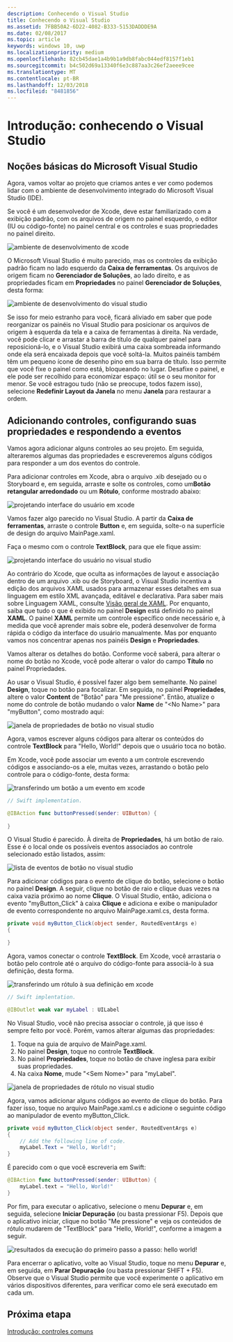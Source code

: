 ```yaml
---
description: Conhecendo o Visual Studio
title: Conhecendo o Visual Studio
ms.assetid: 7FBB50A2-6D22-4082-B333-5153DADDDE9A
ms.date: 02/08/2017
ms.topic: article
keywords: windows 10, uwp
ms.localizationpriority: medium
ms.openlocfilehash: 82cb45dae1a4b9b1a9db8fabc044edf8157f1eb1
ms.sourcegitcommit: b4c502d69a13340f6e3c887aa3c26ef2aeee9cee
ms.translationtype: MT
ms.contentlocale: pt-BR
ms.lasthandoff: 12/03/2018
ms.locfileid: "8481856"
---
```

# <a name="getting-started-getting-around-in-visual-studio"></a>Introdução: conhecendo o Visual Studio


## <a name="getting-around-in-microsoft-visual-studio"></a>Noções básicas do Microsoft Visual Studio

Agora, vamos voltar ao projeto que criamos antes e ver como podemos lidar com o ambiente de desenvolvimento integrado do Microsoft Visual Studio (IDE).

Se você é um desenvolvedor de Xcode, deve estar familiarizado com a exibição padrão, com os arquivos de origem no painel esquerdo, o editor (IU ou código-fonte) no painel central e os controles e suas propriedades no painel direito.

![ambiente de desenvolvimento de xcode](images/ios-to-uwp/xcode-ide.png)

O Microsoft Visual Studio é muito parecido, mas os controles da exibição padrão ficam no lado esquerdo da **Caixa de ferramentas**. Os arquivos de origem ficam no **Gerenciador de Soluções**, ao lado direito, e as propriedades ficam em **Propriedades** no painel **Gerenciador de Soluções**, desta forma:

![ambiente de desenvolvimento do visual studio](images/ios-to-uwp/vs-ide.png)

Se isso for meio estranho para você, ficará aliviado em saber que pode reorganizar os painéis no Visual Studio para posicionar os arquivos de origem à esquerda da tela e a caixa de ferramentas à direita. Na verdade, você pode clicar e arrastar a barra de título de qualquer painel para reposicioná-lo, e o Visual Studio exibirá uma caixa sombreada informando onde ela será encaixada depois que você soltá-la. Muitos painéis também têm um pequeno ícone de desenho pino em sua barra de título. Isso permite que você fixe o painel como está, bloqueando no lugar. Desafixe o painel, e ele pode ser recolhido para economizar espaço: útil se o seu monitor for menor. Se você estragou tudo (não se preocupe, todos fazem isso), selecione **Redefinir Layout da Janela** no menu **Janela** para restaurar a ordem.

## <a name="adding-controls-setting-their-properties-and-responding-to-events"></a>Adicionando controles, configurando suas propriedades e respondendo a eventos

Vamos agora adicionar alguns controles ao seu projeto. Em seguida, alteraremos algumas das propriedades e escreveremos alguns códigos para responder a um dos eventos do controle.

Para adicionar controles em Xcode, abra o arquivo .xib desejado ou o Storyboard e, em seguida, arraste e solte os controles, como um**Botão retangular arredondado** ou um **Rótulo**, conforme mostrado abaixo:

![projetando interface do usuário em xcode](images/ios-to-uwp/xcode-add-button-label.png)

Vamos fazer algo parecido no Visual Studio. A partir da **Caixa de ferramentas**, arraste o controle **Button** e, em seguida, solte-o na superfície de design do arquivo MainPage.xaml.

Faça o mesmo com o controle **TextBlock**, para que ele fique assim:

![projetando interface do usuário no visual studio](images/ios-to-uwp/vs-add-button-label.png)

Ao contrário do Xcode, que oculta as informações de layout e associação dentro de um arquivo .xib ou de Storyboard, o Visual Studio incentiva a edição dos arquivos XAML usados para armazenar esses detalhes em sua linguagem em estilo XML avançada, editável e declarativa. Para saber mais sobre Linguagem XAML, consulte [Visão geral de XAML](https://msdn.microsoft.com/library/windows/apps/mt185595). Por enquanto, saiba que tudo o que é exibido no painel **Design** está definido no painel **XAML**. O painel **XAML** permite um controle específico onde necessário e, à medida que você aprender mais sobre ele, poderá desenvolver de forma rápida o código da interface do usuário manualmente. Mas por enquanto vamos nos concentrar apenas nos painéis **Design** e **Propriedades**.

Vamos alterar os detalhes do botão. Conforme você saberá, para alterar o nome do botão no Xcode, você pode alterar o valor do campo **Título** no painel Propriedades.

Ao usar o Visual Studio, é possível fazer algo bem semelhante. No painel **Design**, toque no botão para focalizar. Em seguida, no painel **Propriedades**, altere o valor **Content** de "Botão" para "Me pressione". Então, atualize o nome do controle de botão mudando o valor **Name** de "&lt;No Name&gt;" para "myButton", como mostrado aqui:

![janela de propriedades de botão no visual studio](images/ios-to-uwp/vs-button-properties.png)

Agora, vamos escrever alguns códigos para alterar os conteúdos do controle **TextBlock** para "Hello, World!" depois que o usuário toca no botão.

Em Xcode, você pode associar um evento a um controle escrevendo códigos e associando-os a ele, muitas vezes, arrastando o botão pelo controle para o código-fonte, desta forma:

![transferindo um botão a um evento em xcode](images/ios-to-uwp/xcode-add-button-event.png)

```swift
// Swift implementation.

@IBAction func buttonPressed(sender: UIButton) {
    
}
```

O Visual Studio é parecido. À direita de **Propriedades**, há um botão de raio. Esse é o local onde os possíveis eventos associados ao controle selecionado estão listados, assim:

![lista de eventos de botão no visual studio](images/ios-to-uwp/vs-button-event.png)

Para adicionar códigos para o evento de clique do botão, selecione o botão no painel **Design**. A seguir, clique no botão de raio e clique duas vezes na caixa vazia próximo ao nome **Clique**. O Visual Studio, então, adiciona o evento "myButton\_Click" à caixa **Clique** e adiciona e exibe o manipulador de evento correspondente no arquivo MainPage.xaml.cs, desta forma.

```csharp
private void myButton_Click(object sender, RoutedEventArgs e)
{

}
```

Agora, vamos conectar o controle **TextBlock**. Em Xcode, você arrastaria o botão pelo controle até o arquivo do código-fonte para associá-lo à sua definição, desta forma.

![transferindo um rótulo à sua definição em xcode](images/ios-to-uwp/xcode-add-button-reference.png)

```swift
// Swift implentation.

@IBOutlet weak var myLabel : UILabel
```

No Visual Studio, você não precisa associar o controle, já que isso é sempre feito por você. Porém, vamos alterar algumas das propriedades:

1.  Toque na guia de arquivo de MainPage.xaml.
2.  No painel **Design**, toque no controle **TextBlock**.
3.  No painel **Propriedades**, toque no botão de chave inglesa para exibir suas propriedades.
4.  Na caixa **Nome**, mude "&lt;Sem Nome&gt;" para "myLabel".

![janela de propriedades de rótulo no visual studio](images/ios-to-uwp/vs-label-properties.png)

Agora, vamos adicionar alguns códigos ao evento de clique do botão. Para fazer isso, toque no arquivo MainPage.xaml.cs e adicione o seguinte código ao manipulador de evento myButton\_Click.

```csharp
private void myButton_Click(object sender, RoutedEventArgs e)
{
    // Add the following line of code.    
    myLabel.Text = "Hello, World!";
}
```

É parecido com o que você escreveria em Swift:

```swift
@IBAction func buttonPressed(sender: UIButton) {
    myLabel.text = "Hello, World!"
}
```

Por fim, para executar o aplicativo, selecione o menu **Depurar** e, em seguida, selecione **Iniciar Depuração** (ou basta pressionar F5). Depois que o aplicativo iniciar, clique no botão "Me pressione" e veja os conteúdos de rótulo mudarem de "TextBlock" para "Hello, World!", conforme a imagem a seguir.

![resultados da execução do primeiro passo a passo: hello world!](images/ios-to-uwp/vs-hello-world.png)

Para encerrar o aplicativo, volte ao Visual Studio, toque no menu **Depurar** e, em seguida, em **Parar Depuração** (ou basta pressionar SHIFT + F5). Observe que o Visual Studio permite que você experimente o aplicativo em vários dispositivos diferentes, para verificar como ele será executado em cada um.

## <a name="next-step"></a>Próxima etapa

[Introdução: controles comuns](getting-started-common-controls.md)

